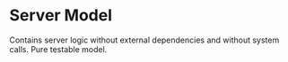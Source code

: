 
# Server Model

Contains server logic without external dependencies and without system calls. Pure testable model.
